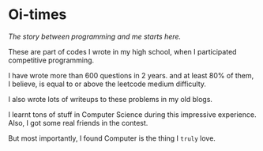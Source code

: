 # Oi-times
*The story between programming and me starts here.*

These are part of codes I wrote in my high school, when I participated competitive programming.

I have wrote more than 600 questions in 2 years. and at least 80% of them, I believe, is equal to or above the leetcode medium difficulty. 

I also wrote lots of writeups to these problems in my old blogs.

I learnt tons of stuff in Computer Science during this impressive experience. Also, I got some real friends in the contest.

But most importantly, I found Computer is the thing I `truly` love.
